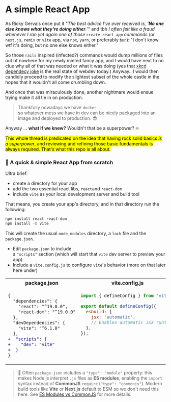 # A simple React App
As Ricky Gervais once put it "_The best advice I've ever received is, '**No one else knows what they're doing either**._'" and tbh <em>I often felt like a fraud whenever I ran yet again one of those `create-react-app` commands</em> (or `next.js`, `remix` or `vite` app, via `npx`, `yarn`, or preferably `bun`): "I don't know wtf it's doing, but no one else knows either."

So those `rails` inspired (infected?) commands would dump millions of files out of nowhere for my newly minted fancy app, and I would have next to no clue why all of that was needed or what it was doing (yes that [xkcd dependecy joke](https://imgs.xkcd.com/comics/dependency.png) is the real state of webdev today.)  Anyway.. I would then candidly proceed to modify the slightest subset of the whole castle in the hopes that it wouldn't all come crumbling down.

And once that was miraculously done, another nightmare would ensue trying make it all tie in on production.
> Thankfully nowadays we have `docker`<br> so whatever mess we have in dev can be nicely packaged into an image and deployed to production. :sunglasses:

Anyway ... **what if we knew?** Wouldn't that be a superpower? :fire:

<mark>This whole thread is predicated on the idea that having rock solid basics <em>is a superpower</em>, and reviewing and refining those basic fundamentals is always required. That's what this repo is all about.</mark>

### :gift_heart: A quick & simple React App from scratch
Ultra brief:
- create a directory for your app
- add the two essential react libs, `react`and `react-dom`
- include `vite` as your local development server and build tool

That means, you create your app's directory, and in that directory run the following:

```sh
npm install react react-dom
npm install -D vite
```
This will create the usual `node_modules` directory, a `lock` file and the `package.json`.
- Edit `package.json` to include<br>
  a `"scripts"` section (which will start that `vite` dev server to preview your app)
- Include a `vite.config.js` to configure `vite`'s behavior (more on that later here under)
<table>
<tr>
<th>package.json</th>
<th>vite.config.js</th>
</tr>
<tr>
<td valign="top">

```diff
{
  "dependencies": {
    "react": "^19.0.0",
    "react-dom": "^19.0.0"
  },
  "devDependencies": {
    "vite": "^6.1.0"
  },
+  "scripts": {
+    "dev": "vite"
+  }
}
```

</td>
<td valign="top">

```js
import { defineConfig } from 'vite';

export default defineConfig({
  esbuild: {
    jsx: 'automatic',
    // Enables automatic JSX runtime
  },
});
```

</td>
</tr>
</table>

> :school_satchel: Often `package.json` includes a `"type": "module"` property: this makes Node.js interpret `.js` files as **ES modules**,
> enabling the `import` syntax instead of **CommonJS** `require` (`"type": "commonjs"`). Modern build tools like **Vite** or **Next.js**
> default to ESM so we don't need this here. See [ES Modules vs CommonJS](https://www.quora.com/What-is-the-difference-between-CommonJS-and-ES6-modules-in-Node-js) for more details.
